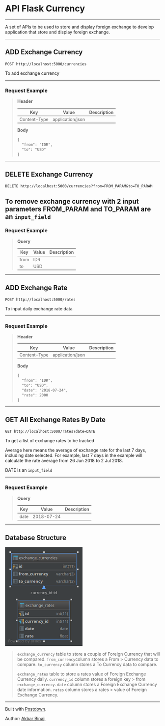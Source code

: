 # API Flask Currency

----------------

A set of APIs to be used to store and display foreign exchange to develop application that store and display foreign exchange.

----------------

## ADD Exchange Currency

```
POST http://localhost:5000/currencies
```

To add exchange currency


----------------

### Request Example

> 
> **Header**
> 
> |Key|Value|Description|
> |---|---|---|
> |Content-Type|application/json||
> 
> **Body**
> 
> ```
> {
> 	"from": "IDR",
> 	"to": "USD"
> }
> ```
> 
> 

----------------

## DELETE Exchange Currency

```
DELETE http://localhost:5000/currencies?from=FROM_PARAM&to=TO_PARAM
```

To remove exchange currency with 2 input parameters 
FROM_PARAM and TO_PARAM are an `input_field`
----------------

### Request Example

> 
> **Query**
> 
> |Key|Value|Description|
> |---|---|---|
> |from|IDR||
> |to|USD||
> 
> 

----------------

## ADD Exchange Rate

```
POST http://localhost:5000/rates
```

To input daily exchange rate data


----------------

### Request Example

> 
> **Header**
> 
> |Key|Value|Description|
> |---|---|---|
> |Content-Type|application/json||
> 
> **Body**
> 
> ```
> {
> 	"from": "IDR",
> 	"to": "USD",
> 	"date": "2018-07-24",
> 	"rate": 2000
> }
> ```
> 
> 

----------------

## GET All Exchange Rates By Date

```
GET http://localhost:5000/rates?date=DATE
```

To get a list of exchange rates to be tracked

Average here means the average of exchange rate for the last 7 days, including date selected. For example, last 7 days in the example will
calculate the rate average from 26 Jun 2018 to 2 Jul 2018.

DATE is an `input_field`



----------------

### Request Example

> 
> **Query**
> 
> |Key|Value|Description|
> |---|---|---|
> |date|2018-07-24||
> 
> 

----------------
## Database Structure

![alt text](https://raw.githubusercontent.com/akbarb24/api_exchange_rates/master/doc/database_structure.png)

> `exchange_currency` table to store a couple of Foreign Currency that will be compared. `from_currency`column stores a From > Currency data to compare. `to_currency` column stores a To Currency data to compare.
>
> `exchange_rates` table to store a rates value of Foreign Exchange Currency daily. `currency_id` column stores a foreign key > from `exchange_currency`. `date` column stores a Foreign Exchange Currency date information. `rates` column stores a rates > value of Foreign Exchange Currency.
----------------

Built with [Postdown][PyPI].

Author: [Akbar Binaji](https://github.com/akbarb24)

[PyPI]:    https://pypi.python.org/pypi/Postdown
